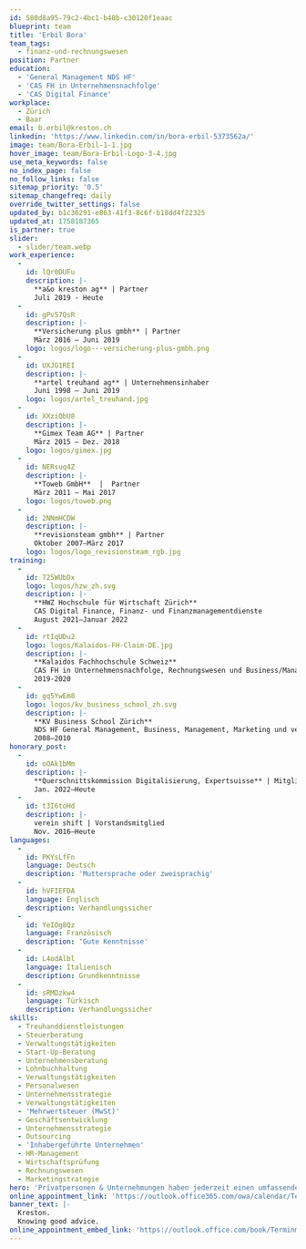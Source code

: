 ```yaml
---
id: 580d8a95-79c2-4bc1-b48b-c30120f1eaac
blueprint: team
title: 'Erbil Bora'
team_tags:
  - finanz-und-rechnungswesen
position: Partner
education:
  - 'General Management NDS HF'
  - 'CAS FH in Unternehmensnachfolge'
  - 'CAS Digital Finance'
workplace:
  - Zürich
  - Baar
email: b.erbil@kreston.ch
linkedin: 'https://www.linkedin.com/in/bora-erbil-5373562a/'
image: team/Bora-Erbil-1-1.jpg
hover_image: team/Bora-Erbil-Logo-3-4.jpg
use_meta_keywords: false
no_index_page: false
no_follow_links: false
sitemap_priority: '0.5'
sitemap_changefreq: daily
override_twitter_settings: false
updated_by: b1c36291-e863-41f3-8c6f-b18dd4f22325
updated_at: 1758187365
is_partner: true
slider:
  - slider/team.webp
work_experience:
  -
    id: lQr0DUFu
    description: |-
      **a&o kreston ag** | Partner
      Juli 2019 - Heute
  -
    id: gPv57QsR
    description: |-
      **Versicherung plus gmbh** | Partner
      März 2016 – Juni 2019
    logo: logos/logo---versicherung-plus-gmbh.png
  -
    id: UXJG1REI
    description: |-
      **artel treuhand ag** | Unternehmensinhaber
      Juni 1998 – Juni 2019
    logo: logos/artel_treuhand.jpg
  -
    id: XXziObU8
    description: |-
      **Gimex Team AG** | Partner
      März 2015 – Dez. 2018
    logo: logos/gimex.jpg
  -
    id: NERsuq4Z
    description: |-
      **Toweb GmbH**  |  Partner
      März 2011 – Mai 2017
    logo: logos/toweb.png
  -
    id: 2NNmHCDW
    description: |-
      **revisionsteam gmbh** | Partner
      Oktober 2007–März 2017
    logo: logos/logo_revisionsteam_rgb.jpg
training:
  -
    id: 725WUbDx
    logo: logos/hzw_zh.svg
    description: |-
      **HWZ Hochschule für Wirtschaft Zürich**
      CAS Digital Finance, Finanz- und Finanzmanagementdienste
      August 2021–Januar 2022
  -
    id: rtIqUDu2
    logo: logos/Kalaidos-FH-Claim-DE.jpg
    description: |-
      **Kalaidos Fachhochschule Schweiz**
      CAS FH in Unternehmensnachfolge, Rechnungswesen und Business/Management
      2019-2020
  -
    id: gq5YwEm8
    logo: logos/kv_business_school_zh.svg
    description: |-
      **KV Business School Zürich**
      NDS HF General Management, Business, Management, Marketing und verbundene unterstützende Dienste
      2008–2010
honorary_post:
  -
    id: oOAk1bMm
    description: |-
      **Querschnittskommission Digitalisierung, Expertsuisse** | Mitglied
      Jan. 2022–Heute
  -
    id: t3I6toHd
    description: |-
      verein shift | Vorstandsmitglied
      Nov. 2016–Heute
languages:
  -
    id: PKYsLfFn
    language: Deutsch
    description: 'Muttersprache oder zweisprachig'
  -
    id: hVFIEFDA
    language: Englisch
    description: Verhandlungssicher
  -
    id: YeIOg8Qz
    language: Französisch
    description: 'Gute Kenntnisse'
  -
    id: L4odAlbl
    language: Italienisch
    description: Grundkenntnisse
  -
    id: sRMDzkw4
    language: Türkisch
    description: Verhandlungssicher
skills:
  - Treuhanddienstleistungen
  - Steuerberatung
  - Verwaltungstätigkeiten
  - Start-Up-Beratung
  - Unternehmensberatung
  - Lohnbuchhaltung
  - Verwaltungstätigkeiten
  - Personalwesen
  - Unternehmensstrategie
  - Verwaltungstätigkeiten
  - 'Mehrwertsteuer (MwSt)'
  - Geschäftsentwicklung
  - Unternehmensstrategie
  - Outsourcing
  - 'Inhabergeführte Unternehmen'
  - HR-Management
  - Wirtschaftsprüfung
  - Rechnungswesen
  - Marketingstrategie
hero: 'Privatpersonen & Unternehmungen haben jederzeit einen umfassenden, lebenslangen Beratungspartner, damit sie die BESTEN Erfolge erzielen können.'
online_appointment_link: 'https://outlook.office365.com/owa/calendar/TerminmitBoraErbilKRESTONZrich@kreston.ch/bookings/'
banner_text: |-
  Kreston.
  Knowing good advice.
online_appointment_embed_link: 'https://outlook.office.com/book/TerminmitBoraErbilKRESTONZrich@kreston.ch/'
---
```

